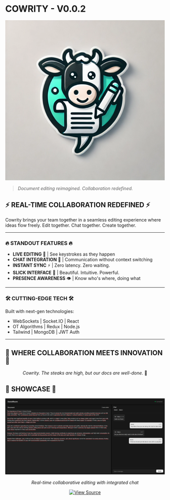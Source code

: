 # COWRITY - V0.0.2

![alt text](logo.png)

> _Document editing reimagined. Collaboration redefined._

## ⚡ REAL-TIME COLLABORATION REDEFINED ⚡

Cowrity brings your team together in a seamless editing experience where ideas flow freely. Edit together. Chat together. Create together.

---

### 🔥 STANDOUT FEATURES 🔥

- **LIVE EDITING** 👥 | See keystrokes as they happen
- **CHAT INTEGRATION** 💬 | Communication without context switching
- **INSTANT SYNC** ⚡ | Zero latency. Zero waiting.
- **SLICK INTERFACE** 🎨 | Beautiful. Intuitive. Powerful.
- **PRESENCE AWARENESS** 👁️ | Know who's where, doing what

---

### 🛠️ CUTTING-EDGE TECH 🛠️

Built with next-gen technologies:

- WebSockets | Socket.IO | React
- OT Algorithms | Redux | Node.js
- Tailwind | MongoDB | JWT Auth

---

## 🚀 WHERE COLLABORATION MEETS INNOVATION 🚀

<div align="center">
  <em>Cowrity. The steaks are high, but our docs are well-done.</em> 🥩
</div>

## 📸 SHOWCASE 📸

<div align="center">
  <img src="image-1.png" width="700" alt="Cowrity in action">
  <p><em>Real-time collaborative editing with integrated chat</em></p>
</div>

<div align="center">

  <a href="https://github.com/Trisogene/cowrity">
    <img src="https://img.shields.io/badge/View_Source-181717?style=for-the-badge&logo=github&logoColor=white" alt="View Source">
  </a>
</div>
